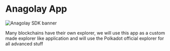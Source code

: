 # Anagolay App

![Anagolay SDK banner](https://macula.kelp.digital/ipfs/bafybeih6hpvgetxd5uer6jv3ys3xtoyfrlk2x7okqmm6d4ci7dthigyvzm)

Many blockchains have their own explorer, we will use this app as a custom made explorer like application and will use the Polkadot official explorer for all advanced stuff

